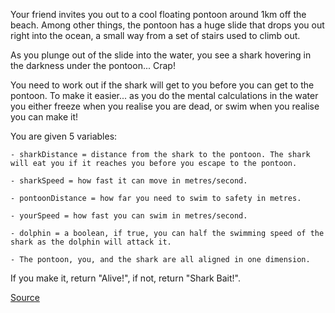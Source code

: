Your friend invites you out to a cool floating pontoon around 1km off the beach. Among other things, the pontoon has a huge slide that drops you out right into the ocean, a small way from a set of stairs used to climb out.

As you plunge out of the slide into the water, you see a shark hovering in the darkness under the pontoon... Crap!

You need to work out if the shark will get to you before you can get to the pontoon. To make it easier... as you do the mental calculations in the water you either freeze when you realise you are dead, or swim when you realise you can make it!

You are given 5 variables:
```
- sharkDistance = distance from the shark to the pontoon. The shark will eat you if it reaches you before you escape to the pontoon.

- sharkSpeed = how fast it can move in metres/second.

- pontoonDistance = how far you need to swim to safety in metres.

- yourSpeed = how fast you can swim in metres/second.

- dolphin = a boolean, if true, you can half the swimming speed of the shark as the dolphin will attack it.

- The pontoon, you, and the shark are all aligned in one dimension.
```

If you make it, return "Alive!", if not, return "Shark Bait!".


[Source](https://www.codewars.com/kata/57e921d8b36340f1fd000059)
